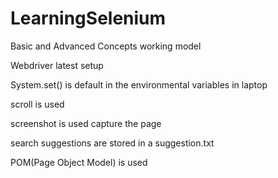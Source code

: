 # LearningSelenium
Basic and Advanced Concepts working model

Webdriver latest setup

System.set() is default in the environmental variables in laptop

scroll is used

screenshot is used capture the page

search suggestions are stored in a suggestion.txt

POM(Page Object Model) is used
